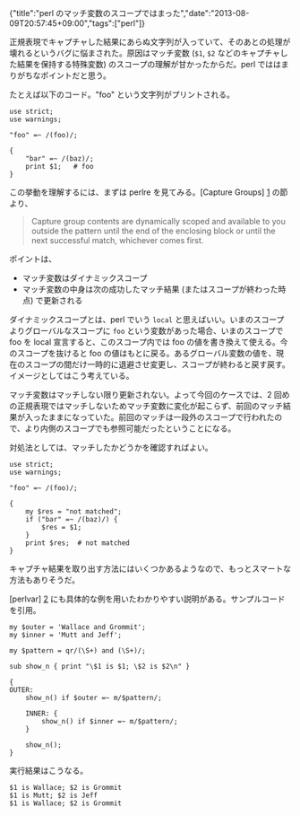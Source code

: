 {"title":"perl のマッチ変数のスコープではまった","date":"2013-08-09T20:57:45+09:00","tags":["perl"]}

正規表現でキャプチャした結果にあらぬ文字列が入っていて、そのあとの処理が壊れるというバグに悩まされた。原因はマッチ変数 (`$1`, `$2` などのキャプチャした結果を保持する特殊変数) のスコープの理解が甘かったからだ。perl でははまりがちなポイントだと思う。

たとえば以下のコード。"foo" という文字列がプリントされる。

<pre><code data-language="perl">use strict;
use warnings;

"foo" =~ /(foo)/;

{
    "bar" =~ /(baz)/;
    print $1;   # foo
}</code></pre>

この挙動を理解するには、まずは perlre を見てみる。[Capture Groups] [1] の節より、

> Capture group contents are dynamically scoped and available to you outside the pattern until the end of the enclosing block or until the next successful match, whichever comes first.

ポイントは、

- マッチ変数はダイナミックスコープ
- マッチ変数の中身は次の成功したマッチ結果 (またはスコープが終わった時点) で更新される

ダイナミックスコープとは、perl でいう `local` と思えばいい。いまのスコープよりグローバルなスコープに `foo` という変数があった場合、いまのスコープで foo を local 宣言すると、このスコープ内では foo の値を書き換えて使える。今のスコープを抜けると foo の値はもとに戻る。あるグローバル変数の値を、現在のスコープの間だけ一時的に退避させ変更し、スコープが終わると戻す戻す。イメージとしてはこう考えている。

マッチ変数はマッチしない限り更新されない。よって今回のケースでは、2 回めの正規表現ではマッチしないためマッチ変数に変化が起こらず、前回のマッチ結果が入ったままになっていた。前回のマッチは一段外のスコープで行われたので、より内側のスコープでも参照可能だったということになる。

対処法としては、マッチしたかどうかを確認すればよい。

<pre><code data-language="perl">use strict;
use warnings;

"foo" =~ /(foo)/;

{
    my $res = "not matched";
    if ("bar" =~ /(baz)/) {
        $res = $1;
    }
    print $res;  # not matched
}</code></pre>

キャプチャ結果を取り出す方法にはいくつかあるようなので、もっとスマートな方法もありそうだ。

[perlvar] [2] にも具体的な例を用いたわかりやすい説明がある。サンプルコードを引用。

<pre><code data-language="perl">my $outer = 'Wallace and Grommit';
my $inner = 'Mutt and Jeff';

my $pattern = qr/(\S+) and (\S+)/;

sub show_n { print "\$1 is $1; \$2 is $2\n" }

{
OUTER:
    show_n() if $outer =~ m/$pattern/;

    INNER: {
        show_n() if $inner =~ m/$pattern/;
    }

    show_n();
}</code></pre>

実行結果はこうなる。

    $1 is Wallace; $2 is Grommit
    $1 is Mutt; $2 is Jeff
    $1 is Wallace; $2 is Grommit

[1]: http://perldoc.perl.org/perlre.html#Capture-groups
[2]: http://perldoc.perl.org/perlvar.html#Variables-related-to-regular-expressions
